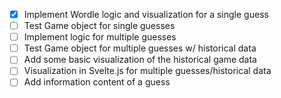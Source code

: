 - [x] Implement Wordle logic and visualization for a single guess
- [ ] Test Game object for single guesses
- [ ] Implement logic for multiple guesses
- [ ] Test Game object for multiple guesses w/ historical data
- [ ] Add some basic visualization of the historical game data
- [ ] Visualization in Svelte.js for multiple guesses/historical data
- [ ] Add information content of a guess
